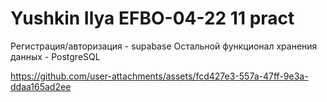 # Yushkin Ilya EFBO-04-22 11 pract

Регистрация/авторизация - supabase
Остальной функционал хранения данных - PostgreSQL

https://github.com/user-attachments/assets/fcd427e3-557a-47ff-9e3a-ddaa165ad2ee

